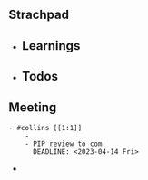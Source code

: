 ## Strachpad
- ## Learnings
- ## Todos
## Meeting
	- #collins [[1:1]]
		-
		- PIP review to com
		  DEADLINE: <2023-04-14 Fri>
-